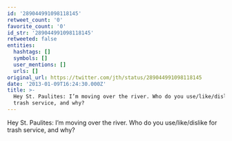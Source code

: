 ```yaml
---
id: '289044991098118145'
retweet_count: '0'
favorite_count: '0'
id_str: '289044991098118145'
retweeted: false
entities:
  hashtags: []
  symbols: []
  user_mentions: []
  urls: []
original_url: https://twitter.com/jth/status/289044991098118145
date: '2013-01-09T16:24:30.000Z'
title: >-
  Hey St. Paulites: I’m moving over the river. Who do you use/like/dislike for
  trash service, and why?
---
```


Hey St. Paulites: I’m moving over the river. Who do you use/like/dislike for trash service, and why?